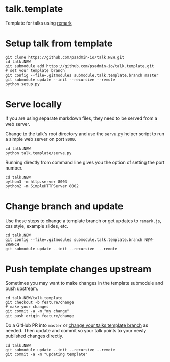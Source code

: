 # talk.template
Template for talks using [remark](https://github.com/gnab/remark)

# Setup talk from template
```
git clone https://github.com/psadmin-io/talk.NEW.git 
cd talk.NEW
git submodule add https://github.com/psadmin-io/talk.template.git
# set your template branch
git config --file=.gitmodules submodule.talk.template.branch master
git submodule update --init --recursive --remote
python setup.py
```

# Serve locally
If you are using separate markdown files, they need to be served from a web server. 

Change to the talk's root directory and use the `serve.py` helper script to run a simple web server on port `8000`.
```
cd talk.NEW
python talk.template/serve.py
```

Running directly from command line gives you the option of setting the port number.
```
cd talk.NEW
python3 -m http.server 8003
python2 -m SimpleHTTPServer 8002
```

# Change branch and update
Use these steps to change a template branch or get updates to `remark.js`, css style, example slides, etc.

```
cd talk.NEW
git config --file=.gitmodules submodule.talk.template.branch NEW-BRANCH
git submodule update --init --recursive  --remote
```

# Push template changes upstream
Sometimes you may want to make changes in the template submodule and push upstream. 
```
cd talk.NEW/talk.template
git checkout -b feature/change
# make your changes
git commit -a -m "my change"
git push origin feature/change
```
Do a GitHub PR into `master` or [change your talks.template branch](#change-branch-and-update) as needed. Then update and commit so your talk points to your newly published changes directly.
```
cd talk.NEW
git submodule update --init --recursive --remote
git commit -a -m "updating template"
```
